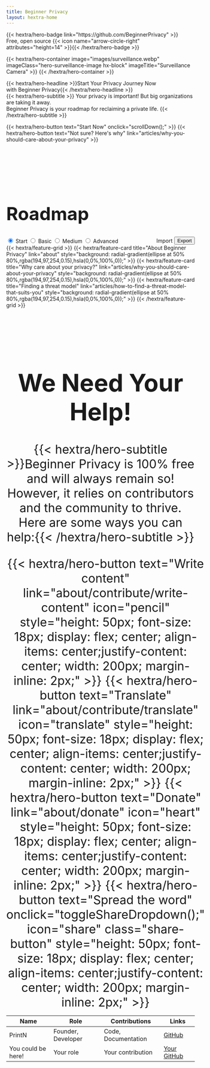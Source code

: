 ```yaml
---
title: Beginner Privacy
layout: hextra-home
---
```

<div class="hero">
  {{< hextra/hero-badge link="https://github.com/BeginnerPrivacy" >}}<div class="hx-w-2 hx-h-2 hx-rounded-full hx-bg-primary-400"></div>
    <span>Free, open source</span>
    {{< icon name="arrow-circle-right" attributes="height=14" >}}{{< /hextra/hero-badge >}}

  {{< hextra/hero-container
    image="images/surveillance.webp"
    imageClass="hero-surveillance-image hx-block"
    imageTitle="Surveillance Camera" >}}
  {{< /hextra/hero-container >}}

  <div class="hx-mt-6 hx-mb-6">
  {{< hextra/hero-headline >}}Start Your Privacy Journey Now&nbsp;<br class="sm:hx-block hx-hidden" />with Beginner Privacy{{< /hextra/hero-headline >}}
  </div>

  <div class="hero-take-quiz hx-mb-6">
  {{< hextra/hero-subtitle >}}
  Your privacy is important! But big organizations are taking it away.&nbsp;<br class="sm:hx-block hx-hidden" />Beginner Privacy is your roadmap for reclaiming a private life.
  {{< /hextra/hero-subtitle >}}
  </div>

  {{< hextra/hero-button text="Start Now" onclick="scrollDown();" >}}
  {{< hextra/hero-button text="Not sure? Here's why" link="articles/why-you-should-care-about-your-privacy" >}}
</div>

<div class="roadmap hx-mt-6" style="margin-bottom: 10rem;width: 100%; margin-top: 10rem;">
  <div>
    <h1 class="hx-font-bold" style="font-size: 3rem;">Roadmap</h1>
    <div style="display: flex; align-items: center; justify-content: space-between; flex-wrap: wrap;">
      <div class="tabs">
          <input type="radio" id="radio-start" name="tabs" value="start" checked onclick="updateRoadmap()" />
          <label class="tab" for="radio-start">Start</label>
          <input type="radio" id="radio-basic" name="tabs" value="basic" onclick="updateRoadmap()" />
          <label class="tab" for="radio-basic">Basic</label>
          <input type="radio" id="radio-medium" name="tabs" value="medium" onclick="updateRoadmap()" />
          <label class="tab" for="radio-medium">Medium</label>
          <input type="radio" id="radio-advanced" name="tabs" value="advanced" onclick="updateRoadmap()" />
          <label class="tab" for="radio-advanced">Advanced</label>
          <span class="glider"></span>
      </div>
      <div id="import-export" style="display: flex; align-items: center;">
          <label for="importFile" class="not-prose hx-font-medium hx-cursor-pointer hx-px-6 hx-py-2 hx-rounded-full hx-text-center hx-text-white hx-inline-block hx-bg-primary-600 hover:hx-bg-primary-700">
              Import
              <input type="file" id="importFile" accept=".json" style="display: none;" onchange="importCheckbox();" />
          </label>
          <button id="exportButton" style="margin-left: 5px;" class="not-prose hx-font-medium hx-cursor-pointer hx-px-6 hx-py-2 hx-rounded-full hx-text-center hx-text-white hx-inline-block hx-bg-primary-600 hover:hx-bg-primary-700" onclick="exportCheckbox();">Export</button>
      </div>
    </div>
  </div>

  <div id="roadmapContent" class="hx-mt-4">
    <div id="startContent" class="roadmap-section">
      {{< hextra/feature-grid >}}
        {{< hextra/feature-card title="About Beginner Privacy" link="about" style="background: radial-gradient(ellipse at 50% 80%,rgba(194,97,254,0.15),hsla(0,0%,100%,0));" >}}
        {{< hextra/feature-card title="Why care about your privacy?" link="articles/why-you-should-care-about-your-privacy" style="background: radial-gradient(ellipse at 50% 80%,rgba(194,97,254,0.15),hsla(0,0%,100%,0));" >}}
        {{< hextra/feature-card title="Finding a threat model" link="articles/how-to-find-a-threat-model-that-suits-you" style="background: radial-gradient(ellipse at 50% 80%,rgba(194,97,254,0.15),hsla(0,0%,100%,0));"  >}}
      {{< /hextra/feature-grid >}}
    </div>
    <div id="basicContent" class="roadmap-section" style="display:none;">
      {{< hextra/feature-grid >}}
          <!-- Row 1 -->
          {{< hextra/feature-card title="Basic Introduction" link="about/roadmap-introductions/basic" style="background: radial-gradient(ellipse at 50% 80%,rgba(97, 254, 176, 0.15),hsla(0,0%,100%,0));" >}}
          {{< hextra/feature-card title="Strong Passwords" link="articles/how-to-create-strong-passwords-and-store-them-securely" style="background: radial-gradient(ellipse at 50% 80%,rgba(97, 254, 176, 0.15),hsla(0,0%,100%,0));" >}}
          {{< hextra/feature-card title="Two-Factor Authentication (2FA)" link="articles/two-factor-authentication-and-why-you-need-it" style="background: radial-gradient(ellipse at 50% 80%,rgba(97, 254, 176, 0.15),hsla(0,0%,100%,0));" >}}
          {{< hextra/feature-card title="Limit information shared" link="articles/limit-the-personal-information-you-share-online" style="background: radial-gradient(ellipse at 50% 80%,rgba(97, 254, 176, 0.15),hsla(0,0%,100%,0));" >}}
          {{< hextra/feature-card title="Private Browser" link="articles/why-you-need-a-private-browser-to-protect-yourself" style="background: radial-gradient(ellipse at 50% 80%,rgba(97, 254, 176, 0.15),hsla(0,0%,100%,0));" >}}
          <!-- Row 2 rtl -->
          {{< hextra/feature-card title="Private Search Engine" link="articles/searching-safely-with-a-privacy-focused-search-engine" style="background: radial-gradient(ellipse at 50% 80%,rgba(97, 254, 176, 0.15),hsla(0,0%,100%,0));" >}}
          {{< hextra/feature-card title="Virtual Private Network (VPN)" link="articles/what-is-a-vpn-and-should-you-use-one" style="background: radial-gradient(ellipse at 50% 80%,rgba(97, 254, 176, 0.15),hsla(0,0%,100%,0));" >}}
          {{< hextra/feature-card title="Mobile Privacy Settings" link="articles/change-these-mobile-settings-for-better-privacy" style="background: radial-gradient(ellipse at 50% 80%,rgba(97, 254, 176, 0.15),hsla(0,0%,100%,0));" >}}
          {{< hextra/feature-card title="Desktop Privacy Settings" link="articles/desktop-settings-to-change-for-better-privacy" style="background: radial-gradient(ellipse at 50% 80%,rgba(97, 254, 176, 0.15),hsla(0,0%,100%,0));" >}}
          {{< hextra/feature-card title="Private Email" link="articles/protect-your-communication-with-a-private-email" style="background: radial-gradient(ellipse at 50% 80%,rgba(97, 254, 176, 0.15),hsla(0,0%,100%,0));" >}}
          <!-- Row 3 -->
          {{< hextra/feature-card title="Secure Messaging" link="articles/ditch-sms-and-use-secure-communication-methods" style="background: radial-gradient(ellipse at 50% 80%,rgba(97, 254, 176, 0.15),hsla(0,0%,100%,0));" >}}
          {{< hextra/feature-card title="Something missing? Contribute!" link="about/contribute/write-content/" contributeCard="true" style="background: radial-gradient(ellipse at 50% 80%,rgba(97, 254, 176, 0.15),hsla(0,0%,100%,0));" >}}
      {{< /hextra/feature-grid >}}
    </div>
    <div id="mediumContent" class="roadmap-section" style="display:none;">
      {{< hextra/feature-grid >}}
        <!-- Row 1 -->
        {{< hextra/feature-card title="Medium Introduction" link="about/roadmap-introductions/medium" style="background: radial-gradient(ellipse at 50% 80%,rgba(254, 225, 97, 0.15),hsla(0,0%,100%,0));" >}}
        {{< hextra/feature-card title="Free and Open Source Software" style="background: radial-gradient(ellipse at 50% 80%,rgba(254, 225, 97, 0.15),hsla(0,0%,100%,0));" >}}
        {{< hextra/feature-card title="Switch to Linux" style="background: radial-gradient(ellipse at 50% 80%,rgba(254, 225, 97, 0.15),hsla(0,0%,100%,0));" >}}
        {{< hextra/feature-card title="Social Media Frontends" style="background: radial-gradient(ellipse at 50% 80%,rgba(254, 225, 97, 0.15),hsla(0,0%,100%,0));" >}}
        {{< hextra/feature-card title="Removal from Data Brokers" style="background: radial-gradient(ellipse at 50% 80%,rgba(254, 225, 97, 0.15),hsla(0,0%,100%,0));" >}}
        <!-- Row 2 -->
        {{< hextra/feature-card invisibleFiller="true" >}}
        {{< hextra/feature-card title="Something missing? Contribute!" link="about/contribute/write-content/" contributeCard="true" style="background: radial-gradient(ellipse at 50% 80%,rgba(254, 225, 97, 0.15),hsla(0,0%,100%,0));" >}}
        {{< hextra/feature-card title="Basic OpSec" style="background: radial-gradient(ellipse at 50% 80%,rgba(254, 225, 97, 0.15),hsla(0,0%,100%,0));" >}}
        {{< hextra/feature-card title="What is Tor?" style="background: radial-gradient(ellipse at 50% 80%,rgba(254, 225, 97, 0.15),hsla(0,0%,100%,0));" >}}
        {{< hextra/feature-card title="Encrypted DNS" style="background: radial-gradient(ellipse at 50% 80%,rgba(254, 225, 97, 0.15),hsla(0,0%,100%,0));" >}}
      {{< /hextra/feature-grid >}}
    </div>
    <div id="advancedContent" class="roadmap-section" style="display:none;">
      {{< hextra/feature-grid >}}
        <!-- Row 1 -->
        {{< hextra/feature-card title="Advanced Introduction" link="about/roadmap-introductions/advanced" style="background: radial-gradient(ellipse at 50% 80%,rgba(254, 128, 97, 0.15),hsla(0,0%,100%,0));" >}}
        {{< hextra/feature-card title="Desktop Operating System" style="background: radial-gradient(ellipse at 50% 80%,rgba(254, 128, 97, 0.15),hsla(0,0%,100%,0));" >}}
        {{< hextra/feature-card title="Mobile Operating System" style="background: radial-gradient(ellipse at 50% 80%,rgba(254, 128, 97, 0.15),hsla(0,0%,100%,0));" >}}
        {{< hextra/feature-card title="Self-Hosting" style="background: radial-gradient(ellipse at 50% 80%,rgba(254, 128, 97, 0.15),hsla(0,0%,100%,0));" >}}
        {{< hextra/feature-card title="Cryptocurrency" style="background: radial-gradient(ellipse at 50% 80%,rgba(254, 128, 97, 0.15),hsla(0,0%,100%,0));" >}}
        <!-- Row 2 rtl -->
        {{< hextra/feature-card title="Acquiring crypto" style="background: radial-gradient(ellipse at 50% 80%,rgba(254, 128, 97, 0.15),hsla(0,0%,100%,0));" >}}
        {{< hextra/feature-card title="Encrypting Everything" style="background: radial-gradient(ellipse at 50% 80%,rgba(254, 128, 97, 0.15),hsla(0,0%,100%,0));" >}}
        {{< hextra/feature-card title="Avoiding Honeypots" style="background: radial-gradient(ellipse at 50% 80%,rgba(254, 128, 97, 0.15),hsla(0,0%,100%,0));" >}}
        {{< hextra/feature-card title="What is I2P?" style="background: radial-gradient(ellipse at 50% 80%,rgba(254, 128, 97, 0.15),hsla(0,0%,100%,0));" >}}
        {{< hextra/feature-card title="Advanced OpSec" style="background: radial-gradient(ellipse at 50% 80%,rgba(254, 128, 97, 0.15),hsla(0,0%,100%,0));" >}}
        <!-- Row 3 -->        
        {{< hextra/feature-card title="Something missing? Contribute!" link="about/contribute/write-content/" contributeCard="true" style="background: radial-gradient(ellipse at 50% 80%,rgba(254, 128, 97, 0.15),hsla(0,0%,100%,0));" >}}
      {{< /hextra/feature-grid >}}
    </div>
  </div>
</div>

<div id="contributors" class="hx-mt-16" style="width: 100%; text-align: center; font-size: 2rem;">
    <h1 class="hx-font-bold">We Need Your Help!</h1>
    {{< hextra/hero-subtitle >}}Beginner Privacy is 100% free and will always remain so! However, it relies on contributors and the community to thrive.<br>Here are some ways you can help:{{< /hextra/hero-subtitle >}}
    <div style="display: inline-flex; flex-wrap: wrap; justify-content: center; margin-top: 2rem;">
        {{< hextra/hero-button text="Write content" link="about/contribute/write-content" icon="pencil" style="height: 50px; font-size: 18px; display: flex; center; align-items: center;justify-content: center; width: 200px; margin-inline: 2px;" >}}
        {{< hextra/hero-button text="Translate" link="about/contribute/translate" icon="translate" style="height: 50px; font-size: 18px; display: flex; center; align-items: center;justify-content: center; width: 200px; margin-inline: 2px;" >}}
        {{< hextra/hero-button text="Donate" link="about/donate" icon="heart" style="height: 50px; font-size: 18px; display: flex; center; align-items: center;justify-content: center; width: 200px; margin-inline: 2px;" >}}
        {{< hextra/hero-button text="Spread the word" onclick="toggleShareDropdown();" icon="share" class="share-button" style="height: 50px; font-size: 18px; display: flex; center; align-items: center;justify-content: center; width: 200px; margin-inline: 2px;" >}}
        <div id="shareDropdown" class="dropdown-content" style="display: none; position: absolute; background-color: white; color: black; padding: 10px; box-shadow: 0px 8px 16px 0px rgba(0,0,0,0.2); font-size: 20px; border-radius: 10px; margin-top: 55px;">
          <a href="https://www.reddit.com/login/?dest=https%3A%2F%2Fwww.reddit.com%2Fsubmit%3Furl%3Dhttps%253A%252F%252Fbeginnerprivacy.com%26title%3DStart%2BYour%2BPrivacy%2BJourney%2BToday%2521" target="_blank" style="padding-inline: 5px;">Reddit</a>
          <a href="https://www.facebook.com/sharer/sharer.php?u=https://beginnerprivacy.com" target="_blank" style="padding-inline: 5px;">Facebook</a>
          <a href="https://x.com/intent/post?text=Start%20Your%20Privacy%20Journey%20Today!&url=https%3A%2F%2Fbeginnerprivacy.com&mx=2" target="_blank" style="padding-inline: 5px;">𝕏 (Twitter)</a>
          <a href="https://www.linkedin.com/uas/login?session_redirect=https%3A%2F%2Fwww.linkedin.com%2FshareArticle%3Fmini%3Dtrue%26url%3Dhttps%3A%2F%2Fbeginnerprivacy.com%26title%3DStart%2BYour%2BPrivacy%2BJourney%2BToday%21" target="_blank" style="padding-inline: 5px;">LinkedIn</a>
        </div>
    </div>
    <table>
        <thead>
            <tr>
                <th>Name</th>
                <th>Role</th>
                <th>Contributions</th>
                <th>Links</th>
            </tr>
        </thead>
        <tbody>
            <tr>
                <td data-label="Name">PrintN</td>
                <td data-label="Role">Founder, Developer</td>
                <td data-label="Contributions">Code, Documentation</td>
                <td data-label="Links"><a href="https://github.com/PrintN" target="_blank">GitHub</a></td>
            </tr>
            <tr>
                <td data-label="Name">You could be here!</td>
                <td data-label="Role">Your role</td>
                <td data-label="Contributions">Your contribution</td>
                <td data-label="Links"><a href="https://github.com/" target="_blank">Your GitHub</a></td>
            </tr>
        </tbody>
    </table>
</div>
